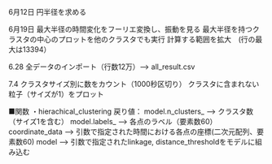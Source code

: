6月12日
円半径を求める

6月19日
最大半径の時間変化をフーリエ変換し、振動を見る
最大半径を持つクラスタの中心のプロットを他のクラスタでも実行
計算する範囲を拡大　(行の最大は13394）

6.28
全データのインポート（行数12万）--> all_result.csv

7.4
クラスタサイズ別に数をカウント（1000秒区切り）
クラスタに含まれない粒子（サイズが1）をプロット

■関数
・hierachical_clustering
戻り値：
    model.n_clusters_ --> クラスタ数（サイズ1を含む）
    model.labels_ --> 各点のラベル（要素数60）
    coordinate_data --> 引数で指定された時間における各点の座標(二次元配列、要素数60)
    model --> 引数で指定されたlinkage, distance_thresholdをモデルに組み込む
